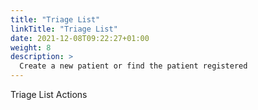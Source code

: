 ```yaml
---
title: "Triage List"
linkTitle: "Triage List"
date: 2021-12-08T09:22:27+01:00
weight: 8
description: >
  Create a new patient or find the patient registered
---
```


Triage List Actions
